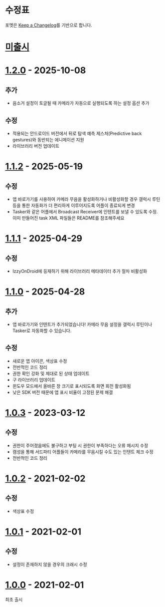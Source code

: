 # 수정표

포멧은 [Keep a Changelog][keep-a-changelog]를 기반으로 합니다.

[keep-a-changelog]: https://keepachangelog.com/en/1.0.0/

# [미출시]

[미출시]: https://github.com/ericswpark/camsung/compare/1.2.0...HEAD

# [1.2.0] - 2025-10-08

## 추가

- 음소거 설정이 토글될 때 카메라가 자동으로 실행되도록 하는 설정 옵션 추가

## 수정

- 적용되는 안드로이드 버전에서 뒤로 탐색 예측 제스처(Predictive back gestures)와 동반되는 에니메이션 지원
- 라이브러리 버전 업데이트

[1.2.0]: https://github.com/ericswpark/camsung/compare/1.1.2...1.2.0

# [1.1.2] - 2025-05-19

## 수정

- 앱 바로가기를 사용하여 카메라 무음을 활성화하거나 비활성화할 경우 갤럭시 루틴 등을 통한 자동화가 더 편리하게 이루어지도록 어플이 종료되게 변경
- Tasker와 같은 어플에서 Broadcast Receiver에 인텐트를 보낼 수 있도록 수정. 이미 만들어진 task XML 파일들은 README를 참조해주세요

[1.1.2]: https://github.com/ericswpark/camsung/compare/1.1.1...1.1.2

# [1.1.1] - 2025-04-29

## 수정

- IzzyOnDroid에 등재하기 위해 라이브러리 메타데이터 추가 절차 비활성화

[1.1.1]: https://github.com/ericswpark/camsung/compare/1.1.0...1.1.1

# [1.1.0] - 2025-04-28

## 추가

- 앱 바로가기와 인텐트가 추가되었습니다! 카메라 무음 설정을 갤럭시 루틴이나 Tasker로 자동화할 수 있습니다.

## 수정

- 새로운 앱 아이콘, 색상표 수정
- 전반적인 코드 정리
- 권한 확인 강화 및 제대로 된 상태 업데이트
- 구 라이브러리 업데이트
- 윈도우 모드에서 올바른 창 크기로 표시되도록 화면 회전 활성화됨
- 낮은 SDK 버전 때문에 앱 표시 비율이 고정된 문제 해결

[1.1.0]: https://github.com/ericswpark/camsung/compare/1.0.3...1.1.0

# [1.0.3] - 2023-03-12

## 수정

- 권한이 주어졌음에도 불구하고 부팅 시 권한이 부족하다는 오류 메시지 수정
- 캠성을 통해 서드파티 어플들이 카메라를 무음시킬 수도 있는 인텐트 체크 수정
- 전반적인 코드 정리

# [1.0.2] - 2021-02-02

## 수정

- 색상표 수정

# [1.0.1] - 2021-02-01

## 수정

- 설정이 존재하지 않을 경우의 크래시 수정

# [1.0.0] - 2021-02-01

최초 출시

[1.0.3]: https://github.com/ericswpark/camsung/compare/1.0.2...1.0.3
[1.0.2]: https://github.com/ericswpark/camsung/compare/1.0.1...1.0.2
[1.0.1]: https://github.com/ericswpark/camsung/compare/1.0.0...1.0.1
[1.0.0]: https://github.com/ericswpark/camsung/compare/509b2f1e5b6dbbee4b2436d20d0b61c04de728bc...1.0.0
